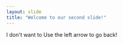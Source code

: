 ```yaml
---
layout: slide
title: "Welcome to our second slide!"
---
```

I don't want to
Use the left arrow to go back!
